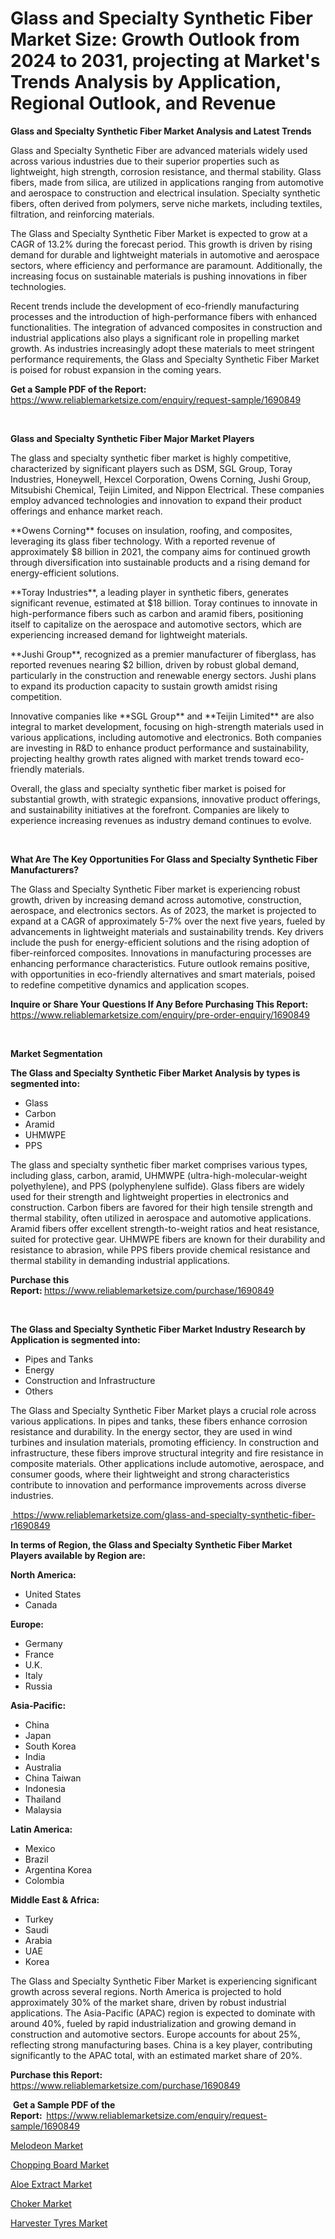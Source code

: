 <p><h1>Glass and Specialty Synthetic Fiber Market Size: Growth Outlook from 2024 to 2031, projecting at Market's Trends Analysis by Application, Regional Outlook, and Revenue</h1></p><p><strong>Glass and Specialty Synthetic Fiber Market Analysis and Latest Trends</strong></p>
<p><p>Glass and Specialty Synthetic Fiber are advanced materials widely used across various industries due to their superior properties such as lightweight, high strength, corrosion resistance, and thermal stability. Glass fibers, made from silica, are utilized in applications ranging from automotive and aerospace to construction and electrical insulation. Specialty synthetic fibers, often derived from polymers, serve niche markets, including textiles, filtration, and reinforcing materials.</p><p>The Glass and Specialty Synthetic Fiber Market is expected to grow at a CAGR of 13.2% during the forecast period. This growth is driven by rising demand for durable and lightweight materials in automotive and aerospace sectors, where efficiency and performance are paramount. Additionally, the increasing focus on sustainable materials is pushing innovations in fiber technologies.</p><p>Recent trends include the development of eco-friendly manufacturing processes and the introduction of high-performance fibers with enhanced functionalities. The integration of advanced composites in construction and industrial applications also plays a significant role in propelling market growth. As industries increasingly adopt these materials to meet stringent performance requirements, the Glass and Specialty Synthetic Fiber Market is poised for robust expansion in the coming years.</p></p>
<p><strong>Get a Sample PDF of the Report:&nbsp;</strong> <a href="https://www.reliablemarketsize.com/enquiry/request-sample/1690849?utm_campaign=1737&utm_medium=2&utm_source=Github&utm_content=ia&utm_term=17102024&utm_id=glass-and-specialty-synthetic-fiber">https://www.reliablemarketsize.com/enquiry/request-sample/1690849</a></p>
<p>&nbsp;</p>
<p><strong>Glass and Specialty Synthetic Fiber Major Market Players</strong></p>
<p><p>The glass and specialty synthetic fiber market is highly competitive, characterized by significant players such as DSM, SGL Group, Toray Industries, Honeywell, Hexcel Corporation, Owens Corning, Jushi Group, Mitsubishi Chemical, Teijin Limited, and Nippon Electrical. These companies employ advanced technologies and innovation to expand their product offerings and enhance market reach.</p><p>**Owens Corning** focuses on insulation, roofing, and composites, leveraging its glass fiber technology. With a reported revenue of approximately $8 billion in 2021, the company aims for continued growth through diversification into sustainable products and a rising demand for energy-efficient solutions.</p><p>**Toray Industries**, a leading player in synthetic fibers, generates significant revenue, estimated at $18 billion. Toray continues to innovate in high-performance fibers such as carbon and aramid fibers, positioning itself to capitalize on the aerospace and automotive sectors, which are experiencing increased demand for lightweight materials.</p><p>**Jushi Group**, recognized as a premier manufacturer of fiberglass, has reported revenues nearing $2 billion, driven by robust global demand, particularly in the construction and renewable energy sectors. Jushi plans to expand its production capacity to sustain growth amidst rising competition.</p><p>Innovative companies like **SGL Group** and **Teijin Limited** are also integral to market development, focusing on high-strength materials used in various applications, including automotive and electronics. Both companies are investing in R&D to enhance product performance and sustainability, projecting healthy growth rates aligned with market trends toward eco-friendly materials.</p><p>Overall, the glass and specialty synthetic fiber market is poised for substantial growth, with strategic expansions, innovative product offerings, and sustainability initiatives at the forefront. Companies are likely to experience increasing revenues as industry demand continues to evolve.</p></p>
<p>&nbsp;</p>
<p><strong>What Are The Key Opportunities For Glass and Specialty Synthetic Fiber Manufacturers?</strong></p>
<p><p>The Glass and Specialty Synthetic Fiber market is experiencing robust growth, driven by increasing demand across automotive, construction, aerospace, and electronics sectors. As of 2023, the market is projected to expand at a CAGR of approximately 5-7% over the next five years, fueled by advancements in lightweight materials and sustainability trends. Key drivers include the push for energy-efficient solutions and the rising adoption of fiber-reinforced composites. Innovations in manufacturing processes are enhancing performance characteristics. Future outlook remains positive, with opportunities in eco-friendly alternatives and smart materials, poised to redefine competitive dynamics and application scopes.</p></p>
<p><strong>Inquire or Share Your Questions If Any Before Purchasing This Report:</strong> <a href="https://www.reliablemarketsize.com/enquiry/pre-order-enquiry/1690849?utm_campaign=1737&utm_medium=2&utm_source=Github&utm_content=ia&utm_term=17102024&utm_id=glass-and-specialty-synthetic-fiber">https://www.reliablemarketsize.com/enquiry/pre-order-enquiry/1690849</a></p>
<p>&nbsp;</p>
<p><strong>Market Segmentation</strong></p>
<p><strong>The Glass and Specialty Synthetic Fiber Market Analysis by types is segmented into:</strong></p>
<p><ul><li>Glass</li><li>Carbon</li><li>Aramid</li><li>UHMWPE</li><li>PPS</li></ul></p>
<p><p>The glass and specialty synthetic fiber market comprises various types, including glass, carbon, aramid, UHMWPE (ultra-high-molecular-weight polyethylene), and PPS (polyphenylene sulfide). Glass fibers are widely used for their strength and lightweight properties in electronics and construction. Carbon fibers are favored for their high tensile strength and thermal stability, often utilized in aerospace and automotive applications. Aramid fibers offer excellent strength-to-weight ratios and heat resistance, suited for protective gear. UHMWPE fibers are known for their durability and resistance to abrasion, while PPS fibers provide chemical resistance and thermal stability in demanding industrial applications.</p></p>
<p><strong>Purchase this Report:&nbsp;</strong><a href="https://www.reliablemarketsize.com/purchase/1690849?utm_campaign=1737&utm_medium=2&utm_source=Github&utm_content=ia&utm_term=17102024&utm_id=glass-and-specialty-synthetic-fiber">https://www.reliablemarketsize.com/purchase/1690849</a></p>
<p>&nbsp;</p>
<p><strong>The Glass and Specialty Synthetic Fiber Market Industry Research by Application is segmented into:</strong></p>
<p><ul><li>Pipes and Tanks</li><li>Energy</li><li>Construction and Infrastructure</li><li>Others</li></ul></p>
<p><p>The Glass and Specialty Synthetic Fiber Market plays a crucial role across various applications. In pipes and tanks, these fibers enhance corrosion resistance and durability. In the energy sector, they are used in wind turbines and insulation materials, promoting efficiency. In construction and infrastructure, these fibers improve structural integrity and fire resistance in composite materials. Other applications include automotive, aerospace, and consumer goods, where their lightweight and strong characteristics contribute to innovation and performance improvements across diverse industries.</p></p>
<p><a href="https://www.reliablemarketsize.com/glass-and-specialty-synthetic-fiber-r1690849?utm_campaign=1737&utm_medium=2&utm_source=Github&utm_content=ia&utm_term=17102024&utm_id=glass-and-specialty-synthetic-fiber">&nbsp;https://www.reliablemarketsize.com/glass-and-specialty-synthetic-fiber-r1690849</a></p>
<p><strong>In terms of Region, the Glass and Specialty Synthetic Fiber Market Players available by Region are:</strong></p>
<p>
    <p> <strong> North America: </strong>
        <ul>
            <li>United States</li>
            <li>Canada</li>
        </ul>
        </p> 
    <p> <strong> Europe: </strong>
        <ul>
            <li>Germany</li>
            <li>France</li>
            <li>U.K.</li>
            <li>Italy</li>
            <li>Russia</li>
        </ul>
        </p> 
    <p> <strong> Asia-Pacific: </strong>
        <ul>
            <li>China</li>
            <li>Japan</li>
            <li>South Korea</li>
            <li>India</li>
            <li>Australia</li>
            <li>China Taiwan</li>
            <li>Indonesia</li>
            <li>Thailand</li>
            <li>Malaysia</li>
        </ul>
        </p> 
    <p> <strong> Latin America: </strong>
        <ul>
            <li>Mexico</li>
            <li>Brazil</li>
            <li>Argentina Korea</li>
            <li>Colombia</li>
        </ul>
        </p> 
    <p> <strong> Middle East & Africa: </strong>
        <ul>
            <li>Turkey</li>
            <li>Saudi</li>
            <li>Arabia</li>
            <li>UAE</li>
            <li>Korea</li>
        </ul>
    </p>
    </p>
<p><p>The Glass and Specialty Synthetic Fiber Market is experiencing significant growth across several regions. North America is projected to hold approximately 30% of the market share, driven by robust industrial applications. The Asia-Pacific (APAC) region is expected to dominate with around 40%, fueled by rapid industrialization and growing demand in construction and automotive sectors. Europe accounts for about 25%, reflecting strong manufacturing bases. China is a key player, contributing significantly to the APAC total, with an estimated market share of 20%.</p></p>
<p><strong>Purchase this Report: </strong><a href="https://www.reliablemarketsize.com/purchase/1690849?utm_campaign=1737&utm_medium=2&utm_source=Github&utm_content=ia&utm_term=17102024&utm_id=glass-and-specialty-synthetic-fiber">https://www.reliablemarketsize.com/purchase/1690849</a></p>
<p>&nbsp;<strong>Get a Sample PDF of the Report:&nbsp;&nbsp;</strong><a href="https://www.reliablemarketsize.com/enquiry/request-sample/1690849?utm_campaign=1737&utm_medium=2&utm_source=Github&utm_content=ia&utm_term=17102024&utm_id=glass-and-specialty-synthetic-fiber">https://www.reliablemarketsize.com/enquiry/request-sample/1690849</a></p>
<p><strong></strong></p>
<p><p><a href="https://www.linkedin.com/pulse/melodeon-market-global-regional-analysis-focus-region-fd4uc?utm_campaign=1737&utm_medium=2&utm_source=Github&utm_content=ia&utm_term=17102024&utm_id=glass-and-specialty-synthetic-fiber">Melodeon Market</a></p><p><a href="https://www.linkedin.com/pulse/strategic-market-insights-navigating-global-chopping-qutbc?utm_campaign=1737&utm_medium=2&utm_source=Github&utm_content=ia&utm_term=17102024&utm_id=glass-and-specialty-synthetic-fiber">Chopping Board Market</a></p><p><a href="https://www.linkedin.com/pulse/strategic-market-insights-global-aloe-extract-2024-2031-zymolyase-u2amc?utm_campaign=1737&utm_medium=2&utm_source=Github&utm_content=ia&utm_term=17102024&utm_id=glass-and-specialty-synthetic-fiber">Aloe Extract Market</a></p><p><a href="https://www.linkedin.com/pulse/investing-choker-market-trends-leading-products-regional-growth-hsrcc?utm_campaign=1737&utm_medium=2&utm_source=Github&utm_content=ia&utm_term=17102024&utm_id=glass-and-specialty-synthetic-fiber">Choker Market</a></p><p><a href="https://www.linkedin.com/pulse/harvester-tyres-market-size-segmentation-trends-growth-vnuwc?utm_campaign=1737&utm_medium=2&utm_source=Github&utm_content=ia&utm_term=17102024&utm_id=glass-and-specialty-synthetic-fiber">Harvester Tyres Market</a></p></p>